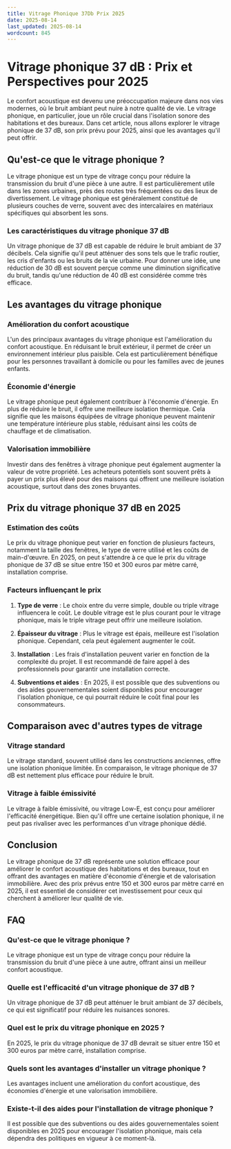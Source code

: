 ```yaml
---
title: Vitrage Phonique 37Db Prix 2025
date: 2025-08-14
last_updated: 2025-08-14
wordcount: 845
---
```


# Vitrage phonique 37 dB : Prix et Perspectives pour 2025

Le confort acoustique est devenu une préoccupation majeure dans nos vies modernes, où le bruit ambiant peut nuire à notre qualité de vie. Le vitrage phonique, en particulier, joue un rôle crucial dans l'isolation sonore des habitations et des bureaux. Dans cet article, nous allons explorer le vitrage phonique de 37 dB, son prix prévu pour 2025, ainsi que les avantages qu'il peut offrir.

## Qu'est-ce que le vitrage phonique ?

Le vitrage phonique est un type de vitrage conçu pour réduire la transmission du bruit d'une pièce à une autre. Il est particulièrement utile dans les zones urbaines, près des routes très fréquentées ou des lieux de divertissement. Le vitrage phonique est généralement constitué de plusieurs couches de verre, souvent avec des intercalaires en matériaux spécifiques qui absorbent les sons.

### Les caractéristiques du vitrage phonique 37 dB

Un vitrage phonique de 37 dB est capable de réduire le bruit ambiant de 37 décibels. Cela signifie qu'il peut atténuer des sons tels que le trafic routier, les cris d'enfants ou les bruits de la vie urbaine. Pour donner une idée, une réduction de 30 dB est souvent perçue comme une diminution significative du bruit, tandis qu'une réduction de 40 dB est considérée comme très efficace.

## Les avantages du vitrage phonique

### Amélioration du confort acoustique

L'un des principaux avantages du vitrage phonique est l'amélioration du confort acoustique. En réduisant le bruit extérieur, il permet de créer un environnement intérieur plus paisible. Cela est particulièrement bénéfique pour les personnes travaillant à domicile ou pour les familles avec de jeunes enfants.

### Économie d'énergie

Le vitrage phonique peut également contribuer à l'économie d'énergie. En plus de réduire le bruit, il offre une meilleure isolation thermique. Cela signifie que les maisons équipées de vitrage phonique peuvent maintenir une température intérieure plus stable, réduisant ainsi les coûts de chauffage et de climatisation.

### Valorisation immobilière

Investir dans des fenêtres à vitrage phonique peut également augmenter la valeur de votre propriété. Les acheteurs potentiels sont souvent prêts à payer un prix plus élevé pour des maisons qui offrent une meilleure isolation acoustique, surtout dans des zones bruyantes.

## Prix du vitrage phonique 37 dB en 2025

### Estimation des coûts

Le prix du vitrage phonique peut varier en fonction de plusieurs facteurs, notamment la taille des fenêtres, le type de verre utilisé et les coûts de main-d'œuvre. En 2025, on peut s'attendre à ce que le prix du vitrage phonique de 37 dB se situe entre 150 et 300 euros par mètre carré, installation comprise.

### Facteurs influençant le prix

1. **Type de verre** : Le choix entre du verre simple, double ou triple vitrage influencera le coût. Le double vitrage est le plus courant pour le vitrage phonique, mais le triple vitrage peut offrir une meilleure isolation.
   
2. **Épaisseur du vitrage** : Plus le vitrage est épais, meilleure est l'isolation phonique. Cependant, cela peut également augmenter le coût.

3. **Installation** : Les frais d'installation peuvent varier en fonction de la complexité du projet. Il est recommandé de faire appel à des professionnels pour garantir une installation correcte.

4. **Subventions et aides** : En 2025, il est possible que des subventions ou des aides gouvernementales soient disponibles pour encourager l'isolation phonique, ce qui pourrait réduire le coût final pour les consommateurs.

## Comparaison avec d'autres types de vitrage

### Vitrage standard

Le vitrage standard, souvent utilisé dans les constructions anciennes, offre une isolation phonique limitée. En comparaison, le vitrage phonique de 37 dB est nettement plus efficace pour réduire le bruit.

### Vitrage à faible émissivité

Le vitrage à faible émissivité, ou vitrage Low-E, est conçu pour améliorer l'efficacité énergétique. Bien qu'il offre une certaine isolation phonique, il ne peut pas rivaliser avec les performances d'un vitrage phonique dédié.

## Conclusion

Le vitrage phonique de 37 dB représente une solution efficace pour améliorer le confort acoustique des habitations et des bureaux, tout en offrant des avantages en matière d'économie d'énergie et de valorisation immobilière. Avec des prix prévus entre 150 et 300 euros par mètre carré en 2025, il est essentiel de considérer cet investissement pour ceux qui cherchent à améliorer leur qualité de vie.

## FAQ

### Qu'est-ce que le vitrage phonique ?

Le vitrage phonique est un type de vitrage conçu pour réduire la transmission du bruit d'une pièce à une autre, offrant ainsi un meilleur confort acoustique.

### Quelle est l'efficacité d'un vitrage phonique de 37 dB ?

Un vitrage phonique de 37 dB peut atténuer le bruit ambiant de 37 décibels, ce qui est significatif pour réduire les nuisances sonores.

### Quel est le prix du vitrage phonique en 2025 ?

En 2025, le prix du vitrage phonique de 37 dB devrait se situer entre 150 et 300 euros par mètre carré, installation comprise.

### Quels sont les avantages d'installer un vitrage phonique ?

Les avantages incluent une amélioration du confort acoustique, des économies d'énergie et une valorisation immobilière.

### Existe-t-il des aides pour l'installation de vitrage phonique ?

Il est possible que des subventions ou des aides gouvernementales soient disponibles en 2025 pour encourager l'isolation phonique, mais cela dépendra des politiques en vigueur à ce moment-là.